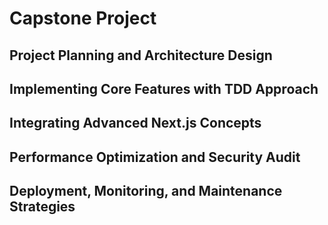 # Capstone Project

## Project Planning and Architecture Design

## Implementing Core Features with TDD Approach

## Integrating Advanced Next.js Concepts

## Performance Optimization and Security Audit

## Deployment, Monitoring, and Maintenance Strategies
